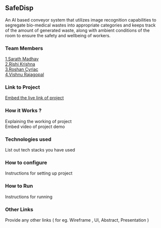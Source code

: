 ## SafeDisp
An AI based conveyor system that utilizes image recognition capabilities to segregate bio-medical wastes into appropriate categories and keeps track of the amount of generated waste, along with ambient conditions of the room to ensure the safety and wellbeing of workers. 

### Team Members
[1.Sarath Madhav](https://github.com/Pseudozoid)   
[2.Rishi Krishna ](https://github.com/Rishi-ks)   
[3.Roshan Cyriac](https://github.com/RoshanCy85)   
[4.Vishnu Rajagopal](https://github.com/Vishnudrm)   

### Link to Project
[Embed the live link of project](live_link)

### How it Works ?
Explaining the working of project  
Embed video of project demo

### Technologies used
List out tech stacks you have used

### How to configure
Instructions for setting up project

### How to Run
Instructions for running

### Other Links
Provide any other links ( for eg. Wireframe , UI, Abstract, Presentation )

